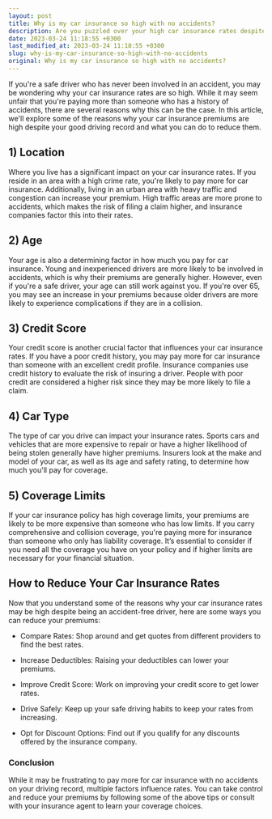 ```yaml
---
layout: post
title: Why is my car insurance so high with no accidents?
description: Are you puzzled over your high car insurance rates despite being an accident-free driver? Read on to understand why this might be the case and how you can reduce your premiums.
date: 2023-03-24 11:18:55 +0300
last_modified_at: 2023-03-24 11:18:55 +0300
slug: why-is-my-car-insurance-so-high-with-no-accidents
original: Why is my car insurance so high with no accidents?
---
```

If you're a safe driver who has never been involved in an accident, you may be wondering why your car insurance rates are so high. While it may seem unfair that you're paying more than someone who has a history of accidents, there are several reasons why this can be the case. In this article, we'll explore some of the reasons why your car insurance premiums are high despite your good driving record and what you can do to reduce them.

## 1) Location
Where you live has a significant impact on your car insurance rates. If you reside in an area with a high crime rate, you're likely to pay more for car insurance. Additionally, living in an urban area with heavy traffic and congestion can increase your premium. High traffic areas are more prone to accidents, which makes the risk of filing a claim higher, and insurance companies factor this into their rates.

## 2) Age
Your age is also a determining factor in how much you pay for car insurance. Young and inexperienced drivers are more likely to be involved in accidents, which is why their premiums are generally higher. However, even if you're a safe driver, your age can still work against you. If you're over 65, you may see an increase in your premiums because older drivers are more likely to experience complications if they are in a collision.

## 3) Credit Score
Your credit score is another crucial factor that influences your car insurance rates. If you have a poor credit history, you may pay more for car insurance than someone with an excellent credit profile. Insurance companies use credit history to evaluate the risk of insuring a driver. People with poor credit are considered a higher risk since they may be more likely to file a claim.

## 4) Car Type
The type of car you drive can impact your insurance rates. Sports cars and vehicles that are more expensive to repair or have a higher likelihood of being stolen generally have higher premiums. Insurers look at the make and model of your car, as well as its age and safety rating, to determine how much you'll pay for coverage.

## 5) Coverage Limits
If your car insurance policy has high coverage limits, your premiums are likely to be more expensive than someone who has low limits. If you carry comprehensive and collision coverage, you're paying more for insurance than someone who only has liability coverage. It’s essential to consider if you need all the coverage you have on your policy and if higher limits are necessary for your financial situation.

## How to Reduce Your Car Insurance Rates
Now that you understand some of the reasons why your car insurance rates may be high despite being an accident-free driver, here are some ways you can reduce your premiums:

- Compare Rates: Shop around and get quotes from different providers to find the best rates.

- Increase Deductibles: Raising your deductibles can lower your premiums.

- Improve Credit Score: Work on improving your credit score to get lower rates.

- Drive Safely: Keep up your safe driving habits to keep your rates from increasing.

- Opt for Discount Options: Find out if you qualify for any discounts offered by the insurance company.

### Conclusion
While it may be frustrating to pay more for car insurance with no accidents on your driving record, multiple factors influence rates. You can take control and reduce your premiums by following some of the above tips or consult with your insurance agent to learn your coverage choices.